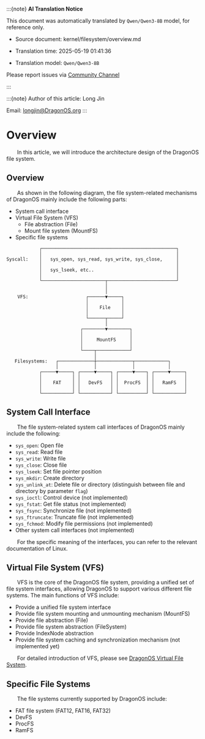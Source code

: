 :::{note}
**AI Translation Notice**

This document was automatically translated by `Qwen/Qwen3-8B` model, for reference only.

- Source document: kernel/filesystem/overview.md

- Translation time: 2025-05-19 01:41:36

- Translation model: `Qwen/Qwen3-8B`

Please report issues via [Community Channel](https://github.com/DragonOS-Community/DragonOS/issues)

:::

:::{note}
Author of this article: Long Jin

Email: <longjin@DragonOS.org>
:::

# Overview

&emsp;&emsp;In this article, we will introduce the architecture design of the DragonOS file system.

## Overview

&emsp;&emsp;As shown in the following diagram, the file system-related mechanisms of DragonOS mainly include the following parts:

- System call interface
- Virtual File System (VFS)
    - File abstraction (File)
    - Mount file system (MountFS)
- Specific file systems

```text
            ┌─────────────────────────────────────────────────┐
            │                                                 │
Syscall:    │   sys_open, sys_read, sys_write, sys_close,     │
            │                                                 │
            │   sys_lseek, etc..                              │
            │                                                 │
            └───────────────────────┬─────────────────────────┘
                                    │
                                    │
    VFS:                     ┌──────▼─────┐
                             │            │
                             │    File    │
                             │            │
                             └──────┬─────┘
                                    │
                           ┌────────▼────────┐
                           │                 │
                           │     MountFS     │
                           │                 │
                           └────┬────────────┘
                                │
   Filesystems:   ┌─────────────┼─────────────┬────────────┐
                  │             │             │            │
            ┌─────▼─────┐ ┌─────▼─────┐ ┌─────▼────┐ ┌─────▼─────┐
            │           │ │           │ │          │ │           │
            │    FAT    │ │   DevFS   │ │  ProcFS  │ │   RamFS   │
            │           │ │           │ │          │ │           │
            └───────────┘ └───────────┘ └──────────┘ └───────────┘
```

## System Call Interface

&emsp;&emsp;The file system-related system call interfaces of DragonOS mainly include the following:

- `sys_open`: Open file
- `sys_read`: Read file
- `sys_write`: Write file
- `sys_close`: Close file
- `sys_lseek`: Set file pointer position
- `sys_mkdir`: Create directory
- `sys_unlink_at`: Delete file or directory (distinguish between file and directory by parameter `flag`)
- `sys_ioctl`: Control device (not implemented)
- `sys_fstat`: Get file status (not implemented)
- `sys_fsync`: Synchronize file (not implemented)
- `sys_ftruncate`: Truncate file (not implemented)
- `sys_fchmod`: Modify file permissions (not implemented)
- Other system call interfaces (not implemented)

&emsp;&emsp;For the specific meaning of the interfaces, you can refer to the relevant documentation of Linux.

## Virtual File System (VFS)

&emsp;&emsp;VFS is the core of the DragonOS file system, providing a unified set of file system interfaces, allowing DragonOS to support various different file systems. The main functions of VFS include:

- Provide a unified file system interface
- Provide file system mounting and unmounting mechanism (MountFS)
- Provide file abstraction (File)
- Provide file system abstraction (FileSystem)
- Provide IndexNode abstraction
- Provide file system caching and synchronization mechanism (not implemented yet)

&emsp;&emsp;For detailed introduction of VFS, please see [DragonOS Virtual File System](vfs/index.rst).

## Specific File Systems

&emsp;&emsp;The file systems currently supported by DragonOS include:

- FAT file system (FAT12, FAT16, FAT32)
- DevFS
- ProcFS
- RamFS
